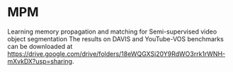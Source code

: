 # MPM
Learning memory propagation and matching for Semi-supervised video object segmentation
The results on DAVIS and YouTube-VOS benchmarks can be downloaded at https://drive.google.com/drive/folders/18eWQGXSj20Y9RdWO3rrk1rWNH-mXvkDX?usp=sharing.
